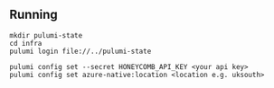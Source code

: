 
## Running

```shell
mkdir pulumi-state
cd infra
pulumi login file://../pulumi-state
```

```shell
pulumi config set --secret HONEYCOMB_API_KEY <your api key>
pulumi config set azure-native:location <location e.g. uksouth>
```